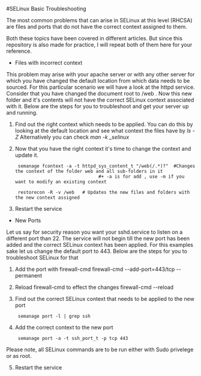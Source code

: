 #SELinux Basic Troubleshooting 

The most common problems that can arise in SELinux at this level (RHCSA) are files and ports that do not have the correct context assigned to them. 

Both these topics have been covered in different articles. But since this repository is also made for practice, I will repeat both of them here for your reference. 

* Files with incorrect context

This problem may arise with your apache server or with any other server for which you have changed the default location from which data needs to be sourced. 
For this particular scenario we will have a look at the httpd service. 
Consider that you have changed the document root to /web . Now this new folder and it's contents will not have the correct SELinux context associated with it. 
Below are the steps for you to troubleshoot and get your server up and running. 

1. Find out the right context which needs to be applied. You can do this by looking at the default location and see what context the files have by *ls -Z*
   Alternatively you can check *man -k _selinux*

2. Now that you have the right context it's time to change the context and update it. 

		semanage fcontext -a -t httpd_sys_content_t "/web(/.*)?"  #Changes the context of the folder web and all sub-folders in it
									  #+ -a is for add , use -m if you want to modify an existing context	

		restorecon -R -v /web	# Updates the new files and folders with the new context assigned

3. Restart the service 




* New Ports

Let us say for security reason you want your sshd.service to listen on a different port than 22. The service will not begin till the new port has been added and the correct
SELinux context has been applied. For this examples sake let us change the default port to 443. Below are the steps for you to troubleshoot SELinux for that

1. Add the port with firewall-cmd
		firewall-cmd --add-port=443/tcp --permanent

2. Reload firewall-cmd to effect the changes
		firewall-cmd --reload

3. Find out the correct SELinux context that needs to be applied to the new port

		semanage port -l | grep ssh

4. Add the correct context to the new port 

		semanage port -a -t ssh_port_t -p tcp 443


Please note, all SELinux commands are to be run either with Sudo privelege or as root. 

5. Restart the service

